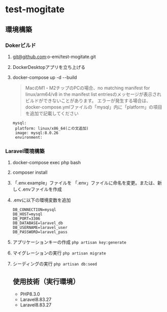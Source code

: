 # test-mogitate
## 環境構築
### Dokerビルド
1. git@github.com:o-emi/test-mogitate.git
2. DockerDesktopアプリを立ち上げる
3. docker-compose up -d --build
   
   > MacのM1・M2チップのPCの場合、no matching manifest for linux/arm64/v8 in the manifest list entriesのメッセージが表示されビルドができないことがあります。 エラーが発生する場合は、docker-compose.ymlファイルの「mysql」内に「platform」の項目を追加で記載してください
   ```
   mysql:
    platform: linux/x86_64(この文追加)
    image: mysql:8.0.26
    environment:
   ```
### Laravel環境構築
1. docker-compose exec php bash
2. composer install
3. 「.env.example」ファイルを 「.env」ファイルに命名を変更。または、新しく.envファイルを作成
4. .envに以下の環境変数を追加
   ```
   DB_CONNECTION=mysql
   DB_HOST=mysql
   DB_PORT=3306
   DB_DATABASE=laravel_db
   DB_USERNAME=laravel_user
   DB_PASSWORD=laravel_pass
   ```
5. アプリケーションキーの作成
  `php artisan key:generate`
  
6. マイグレーションの実行
  `php artisan migrate`

8. シーディングの実行
  `php artisan db:seed`

     ## 使用技術（実行環境）
     - PHP8.3.0
     - Laravel8.83.27
     - Laravel8.83.27
   

